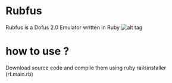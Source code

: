 Rubfus
======

Rubfus is a Dofus 2.0 Emulator written in Ruby
![alt tag](http://nsa33.casimages.com/img/2014/08/25/140825090914901107.png)


how to use ?
======

Download source code and compile them using ruby railsinstaller (rf.main.rb)


